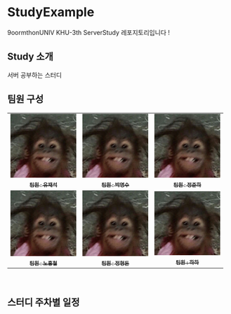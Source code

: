 # StudyExample
9oormthonUNIV KHU-3th ServerStudy 레포지토리입니다 !

## Study 소개
서버 공부하는 스터디
<br>

## 팀원 구성

<table>
  <tbody>
    <tr>
      <td align="center"><a href=""><img src="1.png" width="150px;" alt=""/><br /><sub><b>팀원 : 유재석</b></sub></a><br /></td>
      <td align="center"><a href=""><img src="1.png" width="150px;" alt=""/><br /><sub><b>팀원 : 박명수</b></sub></a><br /></td>
      <td align="center"><a href=""><img src="1.png" width="150px;" alt=""/><br /><sub><b>팀원 : 정준하</b></sub></a><br /></td>
    <tr/>
      <td align="center"><a href=""><img src="1.png" width="150px;" height="150px;" alt=""/><br /><sub><b>팀원 : 노홍철</b></sub></a><br /></td>
      <td align="center"><a href=""><img src="1.png" width="150px;" height="150px;" alt=""/><br /><sub><b>팀원 : 정형돈</b></sub></a><br /></td>
      <td align="center"><a href=""><img src="1.png" width="150px;" alt=""/><br /><sub><b>팀원 : 하하</b></sub></a><br /></td>
    </tr>
  </tbody>
</table>
<br>

## 스터디 주차별 일정
